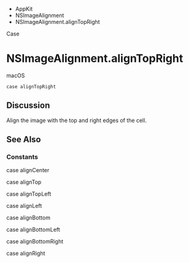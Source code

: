 

- AppKit
- NSImageAlignment
-  NSImageAlignment.alignTopRight 

Case

# NSImageAlignment.alignTopRight

macOS

``` source
case alignTopRight
```

## Discussion

Align the image with the top and right edges of the cell.

## See Also

### Constants

case alignCenter

case alignTop

case alignTopLeft

case alignLeft

case alignBottom

case alignBottomLeft

case alignBottomRight

case alignRight

